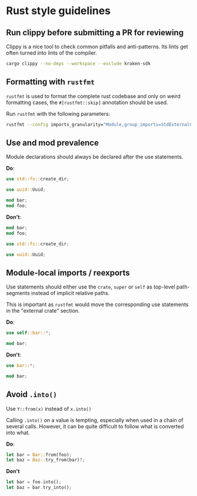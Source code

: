 # Rust style guidelines

## Run clippy before submitting a PR for reviewing

Clippy is a nice tool to check common pitfalls and anti-patterns.
Its lints get often turned into lints of the compiler.

```bash
cargo clippy --no-deps --workspace --exclude kraken-sdk 
```

## Formatting with `rustfmt`

`rustfmt` is used to format the complete rust codebase and only on weird
formatting cases, the `#[rustfmt::skip]` annotation should be used.

Run `rustfmt` with the following parameters:

```bash
rustfmt --config imports_granularity="Module,group_imports=StdExternalCrate" $FILE
```

## Use and mod prevalence

Module declarations should always be declared after the use statements.

**Do**:
```rust
use std::fs::create_dir;

use uuid::Uuid;

mod bar;
mod foo;
```

**Don't**:
```rust
mod bar;
mod foo;

use std::fs::create_dir;

use uuid::Uuid;
```

## Module-local imports / reexports

Use statements should either use the `crate`, `super` or `self` as top-level
path-segments instead of implicit relative paths.

This is important as `rustfmt` would move the corresponding use statements
in the "external crate" section.

**Do**:
```rust
use self::bar::*;

mod bar;
```

**Don't**:
```rust
use bar::*;

mod bar;
```

## Avoid `.into()`

Use `Y::from(x)` instead of `x.into()`

Calling `.into()` on a value is tempting, especially when used in a chain of several calls.
However, it can be quite difficult to follow what is converted into what.

**Do**:
```rust
let bar = Bar::from(foo);
let baz = Baz::try_from(bar)?;
```

**Don't**
```rust
let bar = foo.into();
let baz = bar.try_into();
```